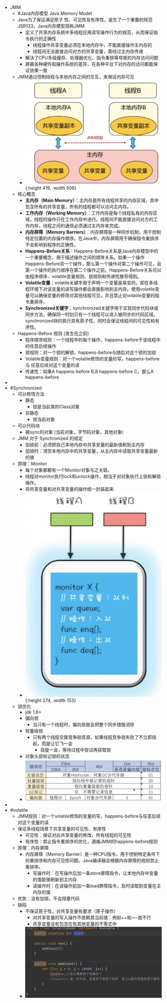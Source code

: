 - JMM
	- #Java内存模型 Java Memory Model
	- Java为了保证满足原子 性、可见性及有序性，诞生了一个重要的规范JSR133，Java内存模型简称JMM
		- 定义了共享内存系统中多线程应用读写操作行为的规范，从而保证指令执行的正确性
			- 线程操作共享变量必须在本地内存中，不能直接操作主内存的
			- 线程间无法直接访问对方的共享变量，需经过主内存传递
		- 解决了CPU多级缓存、处理器优化、指令重排等导致的内存访问问题
		- 屏蔽各种硬件和操作系统的差异，在各种平台下对内存的访问都能保证效果一致
	- JMM通过控制线程与本地内存之间的交互，来保证内存可见
		- ![image.png](../assets/image_1710409168798_0.png){:height 419, :width 506}
	- 核心概念
		- **主内存（Main Memory）**：主内存是所有线程共享的内存区域，其中包含所有的共享变量。所有的线程都可以访问主内存。
		- **工作内存（Working Memory）**：工作内存是每个线程私有的内存区域，线程的操作只在工作内存中进行。线程间不能直接访问对方的工作内存，线程之间的通信必须通过主内存来完成。
		- **内存屏障（Memory Barriers）**：内存屏障是一种同步机制，用于控制特定位置的内存操作顺序。在Java中，内存屏障用于确保指令重排序不会影响到程序的正确性。
		- **Happens-Before关系**：Happens-Before关系是Java内存模型中的一个重要概念，用于描述操作之间的顺序关系。如果一个操作Happens-Before另一个操作，那么第一个操作对第二个操作可见，且第一个操作的执行顺序在第二个操作之前。Happens-Before关系可以由程序顺序、volatile变量规则、锁规则和传递性推导得到。
		- **Volatile变量**：volatile关键字用于声明一个变量是易变的，即在多线程环境下对该变量的读写操作都会直接影响到主内存。使用volatile变量可以确保变量的修改对其他线程可见，并且禁止对volatile变量的指令重排序。
		- **Synchronized关键字**：synchronized关键字用于实现同步代码块或同步方法，确保同一时刻只有一个线程可以进入被同步的代码区域。synchronized块的执行具有原子性，同时会保证线程间的可见性和有序性。
	- Happens-Before 规则 (发生在之前)
		- 程序顺序规则：一个线程中的每个操作，happens-before于该线程中的任意后续操作
		- 锁规则：对一个锁的解锁，happens-before与随后对这个锁的加锁
		- Volatile变量规则：对一个volatile修饰的变量的写，happens-before与 任意后续对这个变量的读
		- 传递性：如果A happens-before B,B happens-before C，那么A happens-before
-
- #Synchronized
	- 可以修饰方法
		- 静态
			- 锁是当前类的Class对象
		- 非静态
			- 锁当前对象
	- 可以代码块
		- 被sync的对象 (当前对象，字节码对象，其他对象)
	- JMM 对于 Synchronized 的规定
		- 加锁前：必须把自己本地内存中共享变量的最新值刷到主内存
		- 加锁时：清空本地内存中的共享变量，从主内存中读取共享变量最新的值
	- 原理：Monitor
		- 每个对象都都有一个Monitor对象与之关联。
		- 线程对monitor执行lock和unlock操作，相当于对对象执行上锁和解锁操作。
		- 将共享变量和对共享变量的操作统一封装起来
		- ![image.png](../assets/image_1710493518505_0.png){:height 274, :width 153}
	- 锁优化
		- jdk 1.6+
		- 偏向锁
			- 当只有一个线程时，偏向锁就会把整个同步措施消除
		- 轻量级锁
			- 只有两个线程交替竞争锁资源，如果线程竞争锁失败了不立即挂起，而是让它飞一会
				- 自旋一会，等待过程中尝试再获取锁
		- 对象头部标记锁的状态
		- ![image.png](../assets/image_1710495559516_0.png)
-
- #volatile
	- JMM规则：对一个volatile修饰的变量的写，happens-before与任意后续对这个变量的读
	- 保证多线程场景下共享变量的可见性、有序性
		- 可见性：保证对此共享变量的修改，所有线程的可见性
		- 有序性：禁止指令重排序的优化，遵循JMM的happens-before规则
	- 原理：内存屏障
		- 内存屏障（Memory Barrier）是一种CPU指令，用于控制特定条件下的重排序和内存可见性问题。Java编译器会根据内存屏障的规则禁止重排序。
			- 写操作时：在写操作后加一条store屏障指令，让本地内存中变量的值能够刷新到主内存
			- 读操作时：在读操作前加一条load屏障指令，及时读取到变量在主内存的值
	- 优势：没有加锁，不会阻塞代码
	- 缺陷
		- 不保证原子性，对共享变量有要求（原子操作）
			- 对共享变量的写入操作不依赖其当前值：例如++和—-就不行
			- 共享变量没有包含在有其他变量的不等式中
		- ![image.png](../assets/image_1710496675522_0.png)